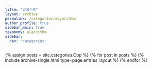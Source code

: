 ```yaml
---
title: "알고리즘"
layout: archive
permalink: /categories/algorithm/
author_profile: true
sidebar_main: true
taxonomy: algorithm
sidebar:
  nav: "categories"
---
```



{% assign posts = site.categories.Cpp %}
{% for post in posts %} {% include archive-single.html type=page.entries_layout %} {% endfor %}